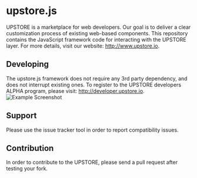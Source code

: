# upstore.js
UPSTORE is a marketplace for web developers. Our goal is to deliver a clear customization process of existing web-based components. This repository contains the JavaScript framework code for interacting with the UPSTORE layer. For more details, visit our website: http://www.upstore.io.

## Developing
The upstore.js framework does not require any 3rd party dependency, and does not interrupt existing ones. To register to the UPSTORE developers ALPHA program, please visit: http://developer.upstore.io.
![Example Screenshot](https://stagingupstore.blob.core.windows.net/55fedfb19fb5ba02143a7871-screenshots/2.png "Example Screenshot")

## Support
Please use the issue tracker tool in order to report compatibility issues.

## Contribution
In order to contribute to the UPSTORE, please send a pull request after testing your fork.
